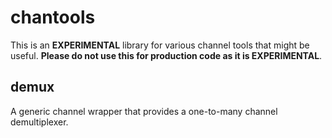 # chantools

This is an **EXPERIMENTAL** library for various channel tools that might be useful.  **Please do not use this for production code as it is EXPERIMENTAL**.

## demux

A generic channel wrapper that provides a one-to-many channel demultiplexer.
